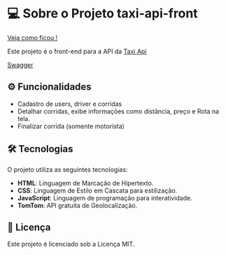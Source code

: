 # 💻 Sobre o Projeto taxi-api-front

[Veja como ficou !]( https://hada97.github.io/taxi-api-front)

Este projeto é o front-end para a API da [Taxi Api](https://github.com/hada97/taxi-api)

[Swagger](https://tax-docker-byaue6dfe3c0e0eq.canadacentral-01.azurewebsites.net/swagger-ui/index.html)

## ⚙️ Funcionalidades

- Cadastro de users, driver e corridas
- Detalhar corridas, exibe informações como distância, preço e Rota na tela.
- Finalizar corrida (somente motorista)

## 🛠 Tecnologias

O projeto utiliza as seguintes tecnologias:
- **HTML**: Linguagem de Marcação de Hipertexto.
- **CSS**: Linguagem de Estilo em Cascata para estilização.
- **JavaScript**: Linguagem de programação para interatividade.
- **TomTom**: API gratuita de Geolocalização.

## 📝 Licença

Este projeto é licenciado sob a Licença MIT.



